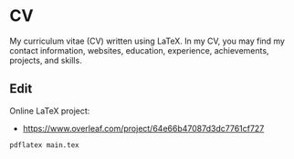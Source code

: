 # CV

My curriculum vitae (CV) written using LaTeX. In my CV, you may find my contact information, websites, education, experience, achievements, projects, and skills.

## Edit

Online LaTeX project:

- https://www.overleaf.com/project/64e66b47087d3dc7761cf727

```sh
pdflatex main.tex
```
